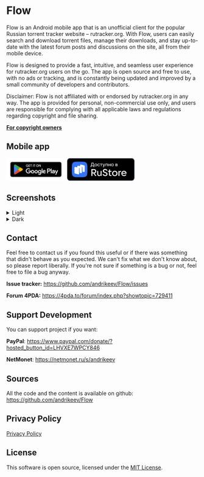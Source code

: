 # Flow

Flow is an Android mobile app that is an unofficial client for the popular
Russian torrent tracker website – rutracker.org. With Flow, users can easily
search and download torrent files, manage their downloads, and stay up-to-date
with the latest forum posts and discussions on the site, all from their mobile
device.

Flow is designed to provide a fast, intuitive, and seamless user experience
for rutracker.org users on the go. The app is open source and free to use,
with no ads or tracking, and is constantly being updated and improved by
a small community of developers and contributors.

Disclaimer: Flow is not affiliated with or endorsed by rutracker.org in any way.
The app is provided for personal, non-commercial use only, and users are
responsible for complying with all applicable laws and regulations regarding
copyright and file sharing.

[**For copyright owners**][1]

## Mobile app

[<img src="badges/google-play-badge.png" alt="Get it on Google Play" height="60">][2]
[<img src="badges/rustore-badge.png" alt="Get it on RuStore" height="60">][3]

## Screenshots

<details>
    <summary>Light</summary>

<img src="screenshots/search_history_light.png" alt="Search" width="250">
<img src="screenshots/search_result_screen_light.png" alt="Search" width="250">
<img src="screenshots/forum_light.png" alt="Forum" width="250">
<img src="screenshots/topic_light.png" alt="Topic" width="250">

</details>

<details>
    <summary>Dark</summary>

<img src="screenshots/search_history.png" alt="Search" width="250">
<img src="screenshots/search_result_screen.png" alt="Search" width="250">
<img src="screenshots/forum.png" alt="Forum" width="250">
<img src="screenshots/topic.png" alt="Topic" width="250">

</details>

## Contact

Feel free to contact us if you found this useful or if there was something that
didn't behave as you expected. We can't fix what we don't know about, so please
report liberally. If you're not sure if something is a bug or not, feel free to
file a bug anyway.

**Issue tracker:** <https://github.com/andrikeev/Flow/issues>

**Forum 4PDA:** <https://4pda.to/forum/index.php?showtopic=729411>

## Support Development

You can support project if you want:

**PayPal**: <https://www.paypal.com/donate/?hosted_button_id=LHVXE7WPCY846>

**NetMonet**: <https://netmonet.ru/s/andrikeev>

## Sources

All the code and the content is available on github: <https://github.com/andrikeev/Flow>

## Privacy Policy

[Privacy Policy][4]

## License

This software is open source, licensed under the [MIT License][5].

[1]: https://flow-proxy-m7o3b.ondigitalocean.app/copyrights.html

[2]: https://play.google.com/store/apps/details?id=me.rutrackersearch.app

[3]: https://apps.rustore.ru/app/me.rutrackersearch.app

[4]: https://flow-proxy-m7o3b.ondigitalocean.app/privacy-policy.html

[5]: https://opensource.org/licenses/MIT 
